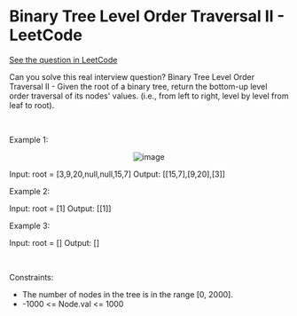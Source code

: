 # Binary Tree Level Order Traversal II - LeetCode
[See the question in LeetCode](https://leetcode.com/problems/binary-tree-level-order-traversal-ii/submissions/1486303477/)

Can you solve this real interview question? Binary Tree Level Order Traversal II - Given the root of a binary tree, return the bottom-up level order traversal of its nodes' values. (i.e., from left to right, level by level from leaf to root).

 

Example 1:


<p align="center">
  <img src="https://assets.leetcode.com/uploads/2021/02/19/tree1.jpg" alt="image" >
</p>



Input: root = [3,9,20,null,null,15,7]
Output: [[15,7],[9,20],[3]]


Example 2:


Input: root = [1]
Output: [[1]]


Example 3:


Input: root = []
Output: []


 

Constraints:

 * The number of nodes in the tree is in the range [0, 2000].
 * -1000 <= Node.val <= 1000
